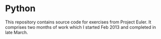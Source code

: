 # Python

This repository contains source code for exercises from Project Euler. It comprises two months of work which I started Feb 2013 and completed in late March.
